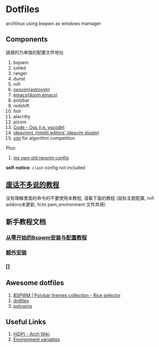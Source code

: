 # Dotfiles

archlinux using bwpwn as windows mamager

## Components
链接的为单独的配置文件地址  
1. bspwm
2. sxhkd 
3. ranger
5. dunst
6. rofi
7. [neovim(astrovim)](https://github.com/Ziqi-Yang/astronvim_config)
8. [emacs(doom emacs)](https://github.com/Ziqi-Yang/.doom.d)
9. polybar
10. redshift
11. fish
12. alacritty
13. picom
14. [Code - Oss (i.e. vscode)](https://github.com/Ziqi-Yang/ide_vim_configs)
15. [ideavimrc (intellij editors' ideavim plugin)](https://github.com/Ziqi-Yang/ide_vim_configs)
16. [vim](https://gist.github.com/Ziqi-Yang/2fd25c93254382c9e5b376568a0e9611) for algorithm competition

Plus:
1. [my own old neovim config](https://github.com/Ziqi-Yang/.nvim)


**self-notice**: `clash` config not included

## [废话不多说的教程](installation.md)
没有理解里面的命令的不要使用本教程, 请看下面的教程
(鼠标主题配置, rofi addons未更新, fcitx pam_environment 文件弃用)

## 新手教程文档

### [从零开始的Bspwm安装与配置教程](./detailed_installation_guide.md)

### [额外安装](./additional_installation.md)

### []

## Awesome dotfiles

1. [BSPWM | Polybar themes collection - Rice selector](https://github.com/gh0stzk/dotfiles)
2. [dotfiles](https://github.com/tam-carre/dotfiles)
3. [polywins](https://github.com/tam-carre/polywins)

## Useful Links

1. [HiDPI - Arch Wiki](https://wiki.archlinux.org/title/HiDPI)
2. [Environment variables](https://wiki.archlinux.org/title/environment_variables)
